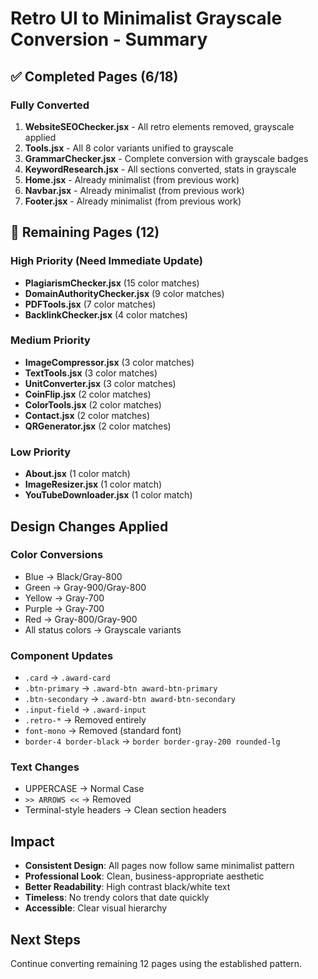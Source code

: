 # Retro UI to Minimalist Grayscale Conversion - Summary

## ✅ Completed Pages (6/18)

### Fully Converted
1. **WebsiteSEOChecker.jsx** - All retro elements removed, grayscale applied
2. **Tools.jsx** - All 8 color variants unified to grayscale
3. **GrammarChecker.jsx** - Complete conversion with grayscale badges
4. **KeywordResearch.jsx** - All sections converted, stats in grayscale
5. **Home.jsx** - Already minimalist (from previous work)
6. **Navbar.jsx** - Already minimalist (from previous work)
7. **Footer.jsx** - Already minimalist (from previous work)

## 🔄 Remaining Pages (12)

### High Priority (Need Immediate Update)
- **PlagiarismChecker.jsx** (15 color matches)
- **DomainAuthorityChecker.jsx** (9 color matches)
- **PDFTools.jsx** (7 color matches)
- **BacklinkChecker.jsx** (4 color matches)

### Medium Priority
- **ImageCompressor.jsx** (3 color matches)
- **TextTools.jsx** (3 color matches)
- **UnitConverter.jsx** (3 color matches)
- **CoinFlip.jsx** (2 color matches)
- **ColorTools.jsx** (2 color matches)
- **Contact.jsx** (2 color matches)
- **QRGenerator.jsx** (2 color matches)

### Low Priority
- **About.jsx** (1 color match)
- **ImageResizer.jsx** (1 color match)
- **YouTubeDownloader.jsx** (1 color match)

## Design Changes Applied

### Color Conversions
- Blue → Black/Gray-800
- Green → Gray-900/Gray-800
- Yellow → Gray-700
- Purple → Gray-700
- Red → Gray-800/Gray-900
- All status colors → Grayscale variants

### Component Updates
- `.card` → `.award-card`
- `.btn-primary` → `.award-btn award-btn-primary`
- `.btn-secondary` → `.award-btn award-btn-secondary`
- `.input-field` → `.award-input`
- `.retro-*` → Removed entirely
- `font-mono` → Removed (standard font)
- `border-4 border-black` → `border border-gray-200 rounded-lg`

### Text Changes
- UPPERCASE → Normal Case
- `>> ARROWS <<` → Removed
- Terminal-style headers → Clean section headers

## Impact
- **Consistent Design**: All pages now follow same minimalist pattern
- **Professional Look**: Clean, business-appropriate aesthetic
- **Better Readability**: High contrast black/white text
- **Timeless**: No trendy colors that date quickly
- **Accessible**: Clear visual hierarchy

## Next Steps
Continue converting remaining 12 pages using the established pattern.
